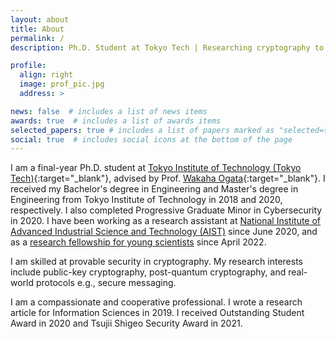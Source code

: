 ```yaml
---
layout: about
title: About
permalink: /
description: Ph.D. Student at Tokyo Tech | Researching cryptography to realize secure world!

profile:
  align: right
  image: prof_pic.jpg
  address: >

news: false  # includes a list of news items
awards: true  # includes a list of awards items
selected_papers: true # includes a list of papers marked as "selected={true}"
social: true  # includes social icons at the bottom of the page
---
```



I am a final-year Ph.D. student at [Tokyo Institute of Technology (Tokyo Tech)](https://www.titech.ac.jp/english){:target="\_blank"}, advised by Prof. [Wakaha Ogata](http://www.security.mot.titech.ac.jp/users/wakaha/index.html){:target="\_blank"}.
I received my Bachelor's degree in Engineering and Master's degree in Engineering from Tokyo Institute of Technology in 2018 and 2020, respectively. I also completed Progressive Graduate Minor in Cybersecurity in 2020.
I have been working as a research assistant at [National Institute of Advanced Industrial Science and Technology (AIST)](https://www.aist.go.jp/index_en.html) since June 2020, and as a [research fellowship for young scientists](https://www.jsps.go.jp/english/e-pd/index.html) since April 2022.

I am skilled at provable security in cryptography. My research interests include public-key cryptography, post-quantum cryptography, and real-world protocols e.g., secure messaging.

I am a compassionate and cooperative professional.
I wrote a research article for Information Sciences in 2019. I received Outstanding Student Award in 2020 and Tsujii Shigeo Security Award in 2021.
